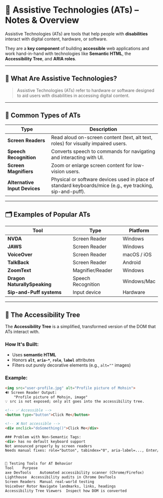 # 🔶 Assistive Technologies (ATs) – Notes & Overview

Assistive Technologies (ATs) are tools that help people with **disabilities** interact with digital content, hardware, or software.

They are a **key component** of building **accessible** web applications and work hand-in-hand with technologies like **Semantic HTML**, the **Accessibility Tree**, and **ARIA roles**.

---

## 📌 What Are Assistive Technologies?

> Assistive Technologies (ATs) refer to hardware or software designed to aid users with disabilities in accessing digital content.

---

## 🧰 Common Types of ATs

| Type                        | Description |
|-----------------------------|-------------|
| **Screen Readers**          | Read aloud on-screen content (text, alt text, roles) for visually impaired users. |
| **Speech Recognition**      | Converts speech to commands for navigating and interacting with UI. |
| **Screen Magnifiers**       | Zoom or enlarge screen content for low-vision users. |
| **Alternative Input Devices** | Physical or software devices used in place of standard keyboards/mice (e.g., eye tracking, sip-and-puff). |

---

## 🗂️ Examples of Popular ATs

| Tool                    | Type               | Platform |
|-------------------------|--------------------|----------|
| **NVDA**                | Screen Reader      | Windows |
| **JAWS**                | Screen Reader      | Windows |
| **VoiceOver**           | Screen Reader      | macOS / iOS |
| **TalkBack**            | Screen Reader      | Android |
| **ZoomText**            | Magnifier/Reader   | Windows |
| **Dragon NaturallySpeaking** | Speech Recognition | Windows/Mac |
| **Sip-and-Puff systems**| Input device       | Hardware |

---

## 🌳 The Accessibility Tree

The **Accessibility Tree** is a simplified, transformed version of the DOM that ATs interact with.

### How It's Built:
- Uses **semantic HTML**
- Honors **`alt`**, **`aria-*`**, **`role`**, **`label`** attributes
- Filters out purely decorative elements (e.g., `alt=""` images)

### Example:

```html
<img src="user-profile.jpg" alt="Profile picture of Mohsin">
🔊 Screen Reader Output:
    "Profile picture of Mohsin, image"
💡 src is not exposed; only alt goes into the accessibility tree.

<!-- ✅ Accessible -->
<button type="button">Click Me</button>

<!-- ❌ Not accessible -->
<div onclick="doSomething()">Click Me</div>

### Problem with Non-Semantic Tags:
<div> has no default keyboard support
Not announced properly by screen readers
Needs manual fixes: role="button", tabindex="0", aria-label=..., Enter/Space handling


🧪 Testing Tools for AT Behavior
Tool	Purpose
axe DevTools	Automated accessibility scanner (Chrome/Firefox)
Lighthouse	Accessibility audits in Chrome DevTools
Screen Readers	Manual real-world testing
VoiceOver Rotor	Navigate landmarks, links, headings
Accessibility Tree Viewers	Inspect how DOM is converted